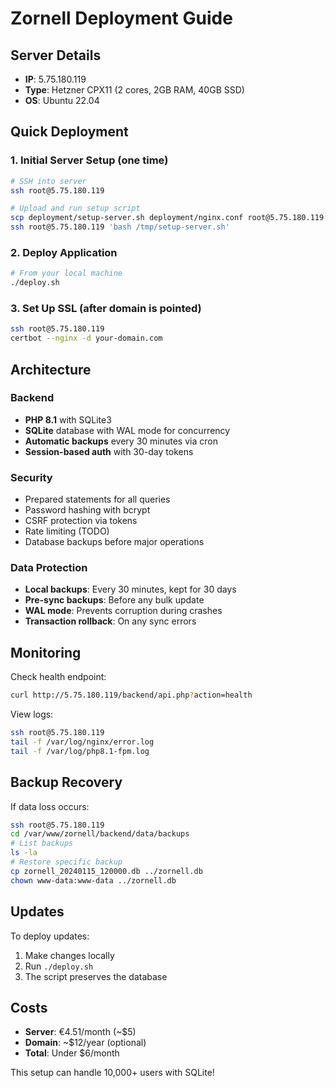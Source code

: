 # Zornell Deployment Guide

## Server Details
- **IP**: 5.75.180.119
- **Type**: Hetzner CPX11 (2 cores, 2GB RAM, 40GB SSD)
- **OS**: Ubuntu 22.04

## Quick Deployment

### 1. Initial Server Setup (one time)
```bash
# SSH into server
ssh root@5.75.180.119

# Upload and run setup script
scp deployment/setup-server.sh deployment/nginx.conf root@5.75.180.119:/tmp/
ssh root@5.75.180.119 'bash /tmp/setup-server.sh'
```

### 2. Deploy Application
```bash
# From your local machine
./deploy.sh
```

### 3. Set Up SSL (after domain is pointed)
```bash
ssh root@5.75.180.119
certbot --nginx -d your-domain.com
```

## Architecture

### Backend
- **PHP 8.1** with SQLite3
- **SQLite** database with WAL mode for concurrency
- **Automatic backups** every 30 minutes via cron
- **Session-based auth** with 30-day tokens

### Security
- Prepared statements for all queries
- Password hashing with bcrypt
- CSRF protection via tokens
- Rate limiting (TODO)
- Database backups before major operations

### Data Protection
- **Local backups**: Every 30 minutes, kept for 30 days
- **Pre-sync backups**: Before any bulk update
- **WAL mode**: Prevents corruption during crashes
- **Transaction rollback**: On any sync errors

## Monitoring

Check health endpoint:
```bash
curl http://5.75.180.119/backend/api.php?action=health
```

View logs:
```bash
ssh root@5.75.180.119
tail -f /var/log/nginx/error.log
tail -f /var/log/php8.1-fpm.log
```

## Backup Recovery

If data loss occurs:
```bash
ssh root@5.75.180.119
cd /var/www/zornell/backend/data/backups
# List backups
ls -la
# Restore specific backup
cp zornell_20240115_120000.db ../zornell.db
chown www-data:www-data ../zornell.db
```

## Updates

To deploy updates:
1. Make changes locally
2. Run `./deploy.sh`
3. The script preserves the database

## Costs
- **Server**: €4.51/month (~$5)
- **Domain**: ~$12/year (optional)
- **Total**: Under $6/month

This setup can handle 10,000+ users with SQLite!